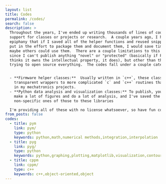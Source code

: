 ```yaml
---
layout: list
title: Codes
permalink: /codes/
search: false
description: >
  Throughout the years, I've ended up writing thousands of lines of code as
  support for classes or projects or research.  A couple years ago, I had the
  epiphany that if I saved all of the helper functions and reused snippets, and
  put in the effort to package them and document them, I would save time, and
  maybe others could use them.  There are a couple limitations to this plan,
  since I can't publish anything "novel" or "protected" (basically if Purdue
  thinks it owns the intellectual property, it does), but other than that, I'm
  trying to open source everything.  The codes fall under a couple categories:


  - **Firmware helper classes:**  Usually written in `c++`, these classes are
    transparent wrappers to more complicated `c` and `c++` routines that help
    in my mechatronics projects.
  - **Python data analysis and visualization classes:** To publish, you need to
    make a lot of figures and do a lot of analysis, and I've saved the
    non-specific ones of those to these libraries

  I'm providing all of these with no license whatsoever, so have fun coding!
from_posts: false
codes:
  - title: pym
    link: pym/
    type: python
    keywords: python,math,numerical methods,integration,interpolation
  - title: pyg
    link: pyg/
    type: python
    keywords: python,graphing,plotting,matplotlib,visualization,contour
  - title: cppm
    link: cppm/
    type: c++
    keywords: c++,object-oriented,object
---
```

